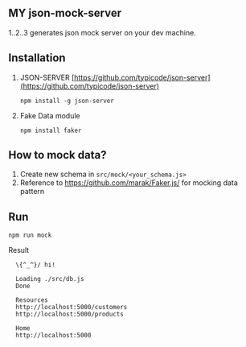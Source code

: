 ## MY json-mock-server
1..2..3 generates json mock server on your dev machine.

## Installation
1) JSON-SERVER
[https://github.com/typicode/json-server](https://github.com/typicode/json-server)

    `npm install -g json-server`

2) Fake Data module

    `npm install faker`

## How to mock data?
1) Create new schema in `src/mock/<your_schema.js>`
2) Reference to https://github.com/marak/Faker.js/ for mocking data pattern

## Run
`npm run mock`

Result
```
  \{^_^}/ hi!

  Loading ./src/db.js
  Done

  Resources
  http://localhost:5000/customers
  http://localhost:5000/products

  Home
  http://localhost:5000
```